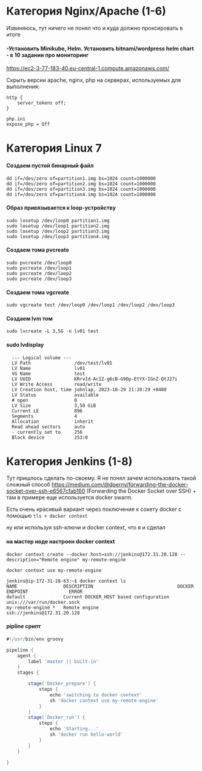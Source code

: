 # Категория Nginx/Apache (1-6)
Извиняюсь, тут ничего не понял что и куда должно проксировать в итоге

#### -Установить Minikube, Helm. Установить bitnami/wordpress helm chart - в 10 задании про мониторинг

https://ec2-3-77-183-40.eu-central-1.compute.amazonaws.com/

Скрыть версии apache, nginx, php на серверах, используемых для выполнения:
```
http {
    server_tokens off;
}
```
```
php.ini
expose_php = Off
```
# Категория Linux 7

#### Создаем пустой бинарный файл
```
dd if=/dev/zero of=partition1.img bs=1024 count=1000000
dd if=/dev/zero of=partition2.img bs=1024 count=1000000
dd if=/dev/zero of=partition3.img bs=1024 count=1000000
dd if=/dev/zero of=partition4.img bs=1024 count=1000000
```
#### Образ привязывается к loop-устройству
```
sudo losetup /dev/loop0 partition1.img
sudo losetup /dev/loop1 partition2.img
sudo losetup /dev/loop2 partition3.img
sudo losetup /dev/loop3 partition4.img
```
#### Создаем тома pvcreate
```
sudo pvcreate /dev/loop0
sudo pvcreate /dev/loop1
sudo pvcreate /dev/loop2
sudo pvcreate /dev/loop3
```

#### Создаем тома vgcreate
```
sudo vgcreate test /dev/loop0 /dev/loop1 /dev/loop2 /dev/loop3
```


#### Создаем lvm том
```
sudo lvcreate -L 3,5G -n lv01 test
```
#### sudo lvdisplay
```
  --- Logical volume ---
  LV Path                /dev/test/lv01
  LV Name                lv01
  VG Name                test
  LV UUID                KRrvId-AcIZ-g6cB-G9Op-EtYX-IGnZ-QtJ27i
  LV Write Access        read/write
  LV Creation host, time johnlap, 2023-10-29 21:28:29 +0400
  LV Status              available
  # open                 0
  LV Size                3,50 GiB
  Current LE             896
  Segments               4
  Allocation             inherit
  Read ahead sectors     auto
  - currently set to     256
  Block device           253:0

```

# Категория Jenkins (1-8)
Тут пришлось сделать по-своему. Я не понял зачем использовать такой сложный способ https://medium.com/@dperny/forwarding-the-docker-socket-over-ssh-e6567cfab160
(Forwarding the Docker Socket over SSH) + там в примере еще используется docker swarm. 

Есть очень красивый вариант через поключение к сокету docker c помощью `tls + docker context`

ну или используя ssh-ключи и docker context, что я и сделал

#### на мастер ноде настроен docker context
```
docker context create --docker host=ssh://jenkins@172.31.20.128 --description="Remote engine" my-remote-engine

docker context use my-remote-engine
```

```
jenkins@ip-172-31-28-63:~$ docker context ls
NAME                 DESCRIPTION                               DOCKER ENDPOINT               ERROR
default              Current DOCKER_HOST based configuration   unix:///var/run/docker.sock   
my-remote-engine *   Remote engine                             ssh://jenkins@172.31.20.128 
```

#### pipline срипт
```groovy
#!/usr/bin/env groovy

pipeline {
    agent {
        label 'master || built-in'
    }
    stages {

        stage('Docker_prepare') {
            steps {
                echo 'switching to docker context'
                sh 'docker context use my-remote-engine'
            }
        }
        stage('Docker_run') {
            steps {
                echo 'Starting...'
                sh 'docker run hello-world'
            }
        }
    }

}
```

